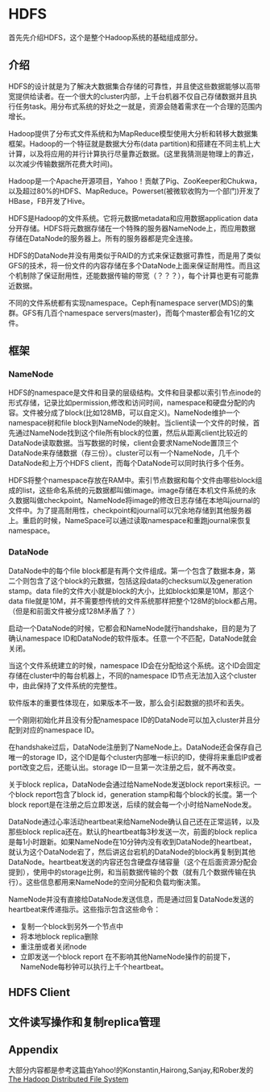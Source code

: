 # HDFS

首先先介绍HDFS，这个是整个Hadoop系统的基础组成部分。

## 介绍

HDFS的设计就是为了解决大数据集合存储的可靠性，并且使这些数据能够以高带宽提供给读者。在一个很大的cluster内部，上千台机器不仅自己存储数据并且执行任务task。用分布式系统的好处之一就是，资源会随着需求在一个合理的范围内增长。

Hadoop提供了分布式文件系统和为MapReduce模型使用大分析和转移大数据集框架。Hadoop的一个特征就是数据大分布\(data partition\)和搭建在不同主机上大计算，以及将应用的并行计算执行尽量靠近数据。\(这里我猜测是物理上的靠近，以次减少传输数据所花费大时间)。

Hadoop是一个Apache开源项目，Yahoo！贡献了Pig、ZooKeeper和Chukwa，以及超过80%的HDFS、MapReduce。Powerset(被微软收购为一个部门)开发了HBase，FB开发了Hive。

HDFS是Hadoop的文件系统。它将元数据metadata和应用数据application data分开存储。HDFS将元数据存储在一个特殊的服务器NameNode上，而应用数据存储在DataNode的服务器上。所有的服务器都是完全连接。

HDFS的DataNode并没有用类似于RAID的方式来保证数据可靠性，而是用了类似GFS的技术，将一份文件的内容存储在多个DataNode上面来保证耐用性。而且这个机制除了保证耐用性，还能数据传输的带宽（？？？），每个计算也更有可能靠近数据。

不同的文件系统都有实现namespace。Ceph有namespace server(MDS)的集群。GFS有几百个namespace servers(master)，而每个master都会有1亿的文件。

## 框架

### NameNode

HDFS的namespace是文件和目录的层级结构。文件和目录都以索引节点inode的形式存储，记录比如permission,修改和访问时间，namespace和硬盘分配的内容。文件被分成了block(比如128MB，可以自定义)。NameNode维护一个namespace树和file block到NameNode的映射。当client读一个文件的时候，首先通过NameNode找到这个file所有block的位置，然后从距离client比较近的DataNode读取数据。当写数据的时候，client会要求NameNode置顶三个DataNode来存储数据（存三份）。cluster可以有一个NameNode，几千个DataNode和上万个HDFS client，而每个DataNode可以同时执行多个任务。

HDFS将整个namespace存放在RAM中。索引节点数据和每个文件由哪些block组成的list，这些命名系统的元数据都叫做image。image存储在本机文件系统的永久数据叫做checkpoint。NameNode将image的修改日志存储在本地叫journal的文件中。为了提高耐用性，checkpoint和journal可以冗余地存储到其他服务器上。重启的时候，NameSpace可以通过读取namespace和重跑journal来恢复namespace。

### DataNode

DataNode中的每个file block都是有两个文件组成。第一个包含了数据本身，第二个则包含了这个block的元数据，包括这段data的checksum以及generation stamp。data file的文件大小就是block的大小，比如block如果是10M，那这个data file就是10M，并不需要想传统的文件系统那样把整个128M的block都占用。（但是和前面文件被分成128M矛盾了？）

启动一个DataNode的时候，它都会和NameNode就行handshake，目的是为了确认namespace ID和DataNode的软件版本。任意一个不匹配，DataNode就会关闭。

当这个文件系统建立的时候，namespace ID会在分配给这个系统。这个ID会固定存储在cluster中的每台机器上，不同的namespace ID节点无法加入这个cluster中，由此保持了文件系统的完整性。

软件版本的重要性体现在，如果版本不一致，那么会引起数据的损坏和丢失。

一个刚刚初始化并且没有分配namespace ID的DataNode可以加入cluster并且分配到对应的namespace ID。

在handshake过后，DataNode注册到了NameNode上。DataNode还会保存自己唯一的storage ID，这个ID是每个cluster内部唯一标识的ID，使得将来重启IP或者port改变之后，还能认出。storage ID一旦第一次注册之后，就不再改变。

关于block replica，DataNode会通过给NameNode发送block report来标识。一个block report包含了block id，generation stamp和每个block的长度。第一个block report是在注册之后立即发送，后续的就会每一个小时给NameNode发。

DataNode通过心率活动heartbeat来给NameNode确认自己还在正常运转，以及那些block replica还在。默认的heartbeat每3秒发送一次，前面的block replica是每1小时跟新。如果NameNode在10分钟内没有收到DataNode的heartbeat，就认为这个DataNode宕了，然后讲这台宕机的DataNode的block再复制到其他DataNode。heartbeat发送的内容还包含硬盘存储容量（这个在后面资源分配会提到），使用中的storage比例，和当前数据传输的个数（就有几个数据传输在执行）。这些信息都用来NameNode的空间分配和负载均衡决策。

NameNode并没有直接给DataNode发送信息，而是通过回复DataNode发送的heartbeat来传递指示。这些指示包含这些命令：
+ 复制一个block到另外一个节点中
+ 将本地block replica删除
+ 重注册或者关闭node
+ 立即发送一个block report
在不影响其他NameNode操作的前提下，NameNode每秒钟可以执行上千个heartbeat。

## HDFS Client



## 文件读写操作和复制replica管理

## Appendix

大部分内容都是参考这篇由Yahoo!的Konstantin,Hairong,Sanjay,和Rober发的 [The Hadoop Distributed File System](http://ieeexplore.ieee.org/document/5496972/?arnumber=5496972&tag=1)

